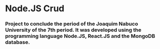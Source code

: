 # Node.JS Crud
### Project to conclude the period of the Joaquim Nabuco University of the 7th period. It was developed using the programming language Node.JS, React.JS and the MongoDB database.
